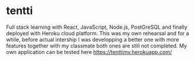 # tentti
Full stack learning with React, JavaScript, Node.js, PostGreSQL and finally deployed with Heroku cloud platform. 
This was my own rehearsal and for a while, before actual intership I was developping a better one with more features together with my classmate 
both ones are still not completed. My own application can be tested here https://tenttimv.herokuapp.com/
